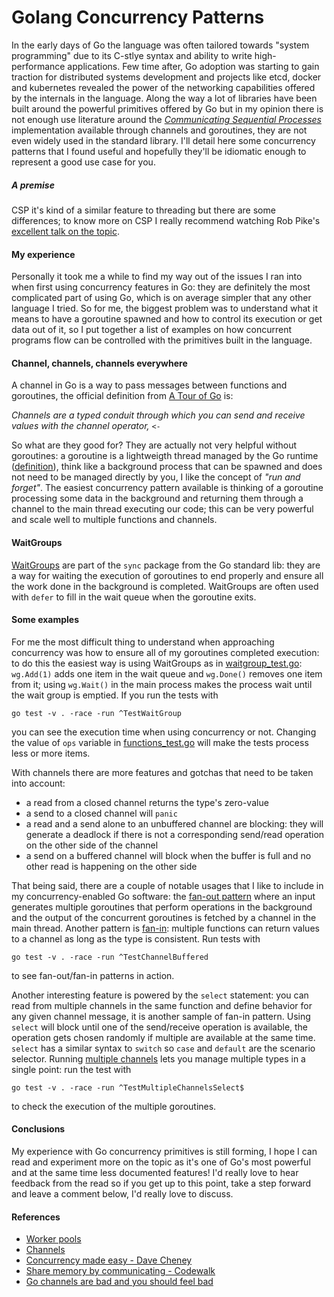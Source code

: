 # Golang Concurrency Patterns


In the early days of Go the language was often tailored towards "system programming" due to its C-stlye syntax and ability to write high-performance applications. Few time after, Go adoption was starting to gain traction for distributed systems development and projects like etcd, docker and kubernetes revealed the power of the networking capabilities offered by the internals in the language. Along the way a lot of libraries have been built around the powerful primitives offered by Go but in my opinion there is not enough use literature around the *[Communicating Sequential Processes](https://en.wikipedia.org/wiki/Communicating_sequential_processes)* implementation available through channels and goroutines, they are not even widely used in the standard library. I'll detail here some concurrency patterns that I found useful and hopefully they'll be idiomatic enough to represent a good use case for you.

##### A premise
CSP it's kind of a similar feature to threading but there are some differences; to know more on CSP I really recommend watching Rob Pike's [excellent talk on the topic](https://vimeo.com/49718712).

#### My experience
Personally it took me a while to find my way out of the issues I ran into when first using concurrency features in Go: they are definitely the most complicated part of using Go, which is on average simpler that any other language I tried. So for me, the biggest problem was to understand what it means to have a goroutine spawned and how to control its execution or get data out of it, so I put together a list of examples on how concurrent programs flow can be controlled with the primitives built in the language.

#### Channel, channels, channels everywhere
A channel in Go is a way to pass messages between functions and goroutines, the official definition from [A Tour of Go](https://tour.golang.org/concurrency/2) is:

_Channels are a typed conduit through which you can send and receive values with the channel operator, `<-`_

So what are they good for? They are actually not very helpful without goroutines: a goroutine is a lightweigth thread managed by the Go runtime ([definition](https://tour.golang.org/concurrency/1)), think like a background process that can be spawned and does not need to be managed directly by you, I like the concept of _"run and forget"_.
The easiest concurrency pattern available is thinking of a goroutine processing some data in the background and returning them through a channel to the main thread executing our code; this can be very powerful and scale well to multiple functions and channels.

#### WaitGroups
[WaitGroups](https://golang.org/pkg/sync/#WaitGroup) are part of the `sync` package from the Go standard lib: they are a way for waiting the execution of goroutines to end properly and ensure all the work done in the background is completed. WaitGroups are often used with `defer` to fill in the wait queue when the goroutine exits.

#### Some examples
For me the most difficult thing to understand when approaching concurrency was how to ensure all of my goroutines completed execution: to do this the easiest way is using WaitGroups as in [waitgroup_test.go](https://github.com/inge4pres/blog/blob/master/golang-concurrency-patterns/waitgroup_test.go): `wg.Add(1)` adds one item in the wait queue and `wg.Done()` removes one item from it; using `wg.Wait()` in the main process makes the process wait until the wait group is emptied.
If you run the tests with

```
go test -v . -race -run ^TestWaitGroup
```

you can see the execution time when using concurrency or not. Changing the value of `ops` variable in [functions_test.go](https://github.com/inge4pres/blog/blob/master/golang-concurrency-patterns/functions_test.go#L3) will make the tests process less or more items.

With channels there are more features and gotchas that need to be taken into account:

* a read from a closed channel returns the type's zero-value
* a send to a closed channel will `panic`
* a read and a send alone to an unbuffered channel are blocking: they will generate a deadlock if there is not a corresponding send/read operation on the other side of the channel
* a send on a buffered channel will block when the buffer is full and no other read is happening on the other side

That being said, there are a couple of notable usages that I like to include in my concurrency-enabled Go software: the [fan-out pattern](https://github.com/inge4pres/blog/blob/master/golang-concurrency-patterns/channels_test.go#L22) where an input generates multiple goroutines that perform operations in the background and the output of the concurrent goroutines is fetched by a channel in the main thread. Another pattern is [fan-in](https://github.com/inge4pres/blog/blob/master/golang-concurrency-patterns/channels_test.go#L36): multiple functions can return values to a channel as long as the type is consistent. Run tests with

```
go test -v . -race -run ^TestChannelBuffered
```

to see fan-out/fan-in patterns in action.

Another interesting feature is powered by the `select` statement: you can read from multiple channels in the same function and define behavior for any given channel message, it is another sample of fan-in pattern. Using `select` will block until one of the send/receive operation is available, the operation gets chosen randomly if multiple are available at the same time. `select` has a similar syntax to `switch` so `case` and `default` are the scenario selector. Running [multiple channels](https://github.com/inge4pres/blog/blob/master/golang-concurrency-patterns/channels_test.go#L55) lets you manage multiple types in a single point: run the test with

```
go test -v . -race -run ^TestMultipleChannelsSelect$
```

to check the execution of the multiple goroutines.

#### Conclusions
My experience with Go concurrency primitives is still forming, I hope I can read and experiment more on the topic as it's one of Go's most powerful and at the same time less documented features! I'd really love to hear feedback from the read so if you get up to this point, take a step forward and leave a comment below, I'd really love to discuss.

#### References

* [Worker pools](https://gobyexample.com/worker-pools)
* [Channels](https://golangbot.com/channels/)
* [Concurrency made easy - Dave Cheney](https://www.youtube.com/watch?v=yKQOunhhf4A)
* [Share memory by communicating - Codewalk](https://golang.org/doc/codewalk/sharemem/)
* [Go channels are bad and you should feel bad](http://www.jtolds.com/writing/2016/03/go-channels-are-bad-and-you-should-feel-bad/)

